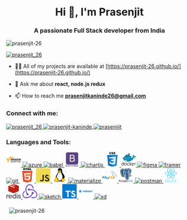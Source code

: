 <h1 align="center">Hi 👋, I'm Prasenjit</h1>
<h3 align="center">A passionate Full Stack developer from India</h3>
<p align="left">
	<img src="https://komarev.com/ghpvc/?username=prasenjit-26&label=Profile%20views&color=0e75b6&style=flat" alt="prasenjit-26" />
</p>
<p align="left">
	<a href="https://twitter.com/prasenjit_26" target="blank">
		<img src="https://img.shields.io/twitter/follow/prasenjit_26?logo=twitter&style=for-the-badge" alt="prasenjit_26" />
	</a>
</p>

- 👨‍💻 All of my projects are available at [https://prasenjit-26.github.io/](https://prasenjit-26.github.io/)

- 💬 Ask me about **react, node.js redux**

- 📫 How to reach me **prasenjitkaninde26@gmail.com**


<h3 align="left">Connect with me:</h3>
<p align="left">
	<a href="https://twitter.com/prasenjit_26" target="blank">
		<img align="center" src="https://cdn.exclaimer.com/Handbook%20Images/twitter-icon_32x32.png" alt="prasenjit_26" height="32" width="32" />
	</a>
	<a href="https://linkedin.com/in/prasenjit-kaninde" target="blank">
		<img align="center" src="https://cdn.exclaimer.com/Handbook%20Images/linkedin-icon_32x32.png" alt="prasenjit-kaninde" height="32" width="32" />
	</a>
	<a href="https://instagram.com/prasenjiit" target="blank">
		<img align="center" src="https://cdn.exclaimer.com/Handbook%20Images/instagram-icon_32x32.png" alt="prasenjiit" height="32" width="32" />
	</a>
</p>
<h3 align="left">Languages and Tools:</h3>
<p align="left">
	<a href="https://aws.amazon.com" target="_blank">
		<img src="https://raw.githubusercontent.com/devicons/devicon/master/icons/amazonwebservices/amazonwebservices-original-wordmark.svg" alt="aws" width="40" height="40"/>
	</a>
	<a href="https://azure.microsoft.com/en-in/" target="_blank">
		<img src="https://www.vectorlogo.zone/logos/microsoft_azure/microsoft_azure-icon.svg" alt="azure" width="40" height="40"/>
	</a>
	<a href="https://babeljs.io/" target="_blank">
		<img src="https://www.vectorlogo.zone/logos/babeljs/babeljs-icon.svg" alt="babel" width="40" height="40"/>
	</a>
	<a href="https://getbootstrap.com" target="_blank">
		<img src="https://raw.githubusercontent.com/devicons/devicon/master/icons/bootstrap/bootstrap-plain-wordmark.svg" alt="bootstrap" width="40" height="40"/>
	</a>
	<a href="https://www.chartjs.org" target="_blank">
		<img src="https://www.chartjs.org/media/logo-title.svg" alt="chartjs" width="40" height="40"/>
	</a>
	<a href="https://www.w3schools.com/css/" target="_blank">
		<img src="https://raw.githubusercontent.com/devicons/devicon/master/icons/css3/css3-original-wordmark.svg" alt="css3" width="40" height="40"/>
	</a>
	<a href="https://www.docker.com/" target="_blank">
		<img src="https://raw.githubusercontent.com/devicons/devicon/master/icons/docker/docker-original-wordmark.svg" alt="docker" width="40" height="40"/>
	</a>
	<a href="https://www.figma.com/" target="_blank">
		<img src="https://www.vectorlogo.zone/logos/figma/figma-icon.svg" alt="figma" width="40" height="40"/>
	</a>
	<a href="https://www.framer.com/" target="_blank">
		<img src="https://www.vectorlogo.zone/logos/framer/framer-icon.svg" alt="framer" width="40" height="40"/>
	</a>
	<a href="https://git-scm.com/" target="_blank">
		<img src="https://www.vectorlogo.zone/logos/git-scm/git-scm-icon.svg" alt="git" width="40" height="40"/>
	</a>
	<a href="https://www.w3.org/html/" target="_blank">
		<img src="https://raw.githubusercontent.com/devicons/devicon/master/icons/html5/html5-original-wordmark.svg" alt="html5" width="40" height="40"/>
	</a>
	<a href="https://developer.mozilla.org/en-US/docs/Web/JavaScript" target="_blank">
		<img src="https://raw.githubusercontent.com/devicons/devicon/master/icons/javascript/javascript-original.svg" alt="javascript" width="40" height="40"/>
	</a>
	<a href="https://www.linux.org/" target="_blank">
		<img src="https://raw.githubusercontent.com/devicons/devicon/master/icons/linux/linux-original.svg" alt="linux" width="40" height="40"/>
	</a>
	<a href="https://materializecss.com/" target="_blank">
		<img src="https://raw.githubusercontent.com/prplx/svg-logos/5585531d45d294869c4eaab4d7cf2e9c167710a9/svg/materialize.svg" alt="materialize" width="40" height="40"/>
	</a>
	<a href="https://www.mysql.com/" target="_blank">
		<img src="https://raw.githubusercontent.com/devicons/devicon/master/icons/mysql/mysql-original-wordmark.svg" alt="mysql" width="40" height="40"/>
	</a>
	<a href="https://www.postgresql.org" target="_blank">
		<img src="https://raw.githubusercontent.com/devicons/devicon/master/icons/postgresql/postgresql-original-wordmark.svg" alt="postgresql" width="40" height="40"/>
	</a>
	<a href="https://postman.com" target="_blank">
		<img src="https://www.vectorlogo.zone/logos/getpostman/getpostman-icon.svg" alt="postman" width="40" height="40"/>
	</a>
	<a href="https://reactjs.org/" target="_blank">
		<img src="https://raw.githubusercontent.com/devicons/devicon/master/icons/react/react-original-wordmark.svg" alt="react" width="40" height="40"/>
	</a>
	<a href="https://redis.io" target="_blank">
		<img src="https://raw.githubusercontent.com/devicons/devicon/master/icons/redis/redis-original-wordmark.svg" alt="redis" width="40" height="40"/>
	</a>
	<a href="https://redux.js.org" target="_blank">
		<img src="https://raw.githubusercontent.com/devicons/devicon/master/icons/redux/redux-original.svg" alt="redux" width="40" height="40"/>
	</a>
	<a href="https://www.sketch.com/" target="_blank">
		<img src="https://www.vectorlogo.zone/logos/sketchapp/sketchapp-icon.svg" alt="sketch" width="40" height="40"/>
	</a>
	<a href="https://www.typescriptlang.org/" target="_blank">
		<img src="https://raw.githubusercontent.com/devicons/devicon/master/icons/typescript/typescript-original.svg" alt="typescript" width="40" height="40"/>
	</a>
	<a href="https://webpack.js.org" target="_blank">
		<img src="https://raw.githubusercontent.com/devicons/devicon/d00d0969292a6569d45b06d3f350f463a0107b0d/icons/webpack/webpack-original-wordmark.svg" alt="webpack" width="40" height="40"/>
	</a>
	<a href="https://www.adobe.com/products/xd.html" target="_blank">
		<img src="https://cdn.worldvectorlogo.com/logos/adobe-xd.svg" alt="xd" width="40" height="40"/>
	</a>
</p>
<p style="margin-top: 20px;">&nbsp;
	<img align="center" src="https://github-readme-stats.vercel.app/api?username=prasenjit-26&show_icons=true&locale=en" alt="prasenjit-26" />
</p>
